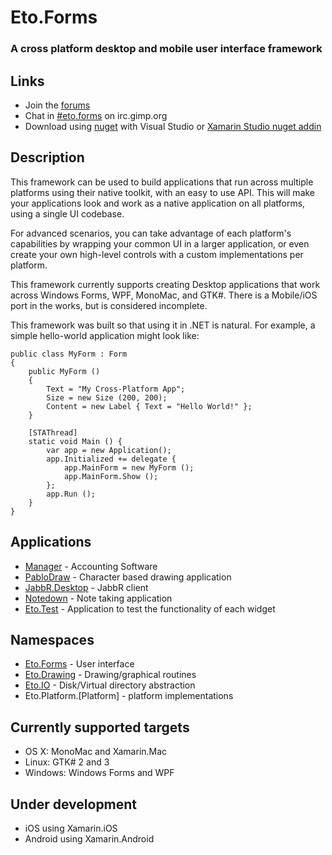 Eto.Forms
=========
### A cross platform desktop and mobile user interface framework

Links
-----

* Join the [forums](http://groups.google.com/group/eto-forms)
* Chat in [#eto.forms](http://chat.mibbit.com/?server=irc.gimp.org&channel=%23eto.forms) on irc.gimp.org
* Download using [nuget](https://www.nuget.org/packages/Eto.Forms.Sample/) with Visual Studio or [Xamarin Studio nuget addin](https://github.com/mrward/monodevelop-nuget-addin)


Description
-----------

This framework can be used to build applications that run across multiple platforms using their native toolkit, with an easy to use API. This will make your applications look and work as a native application on all platforms, using a single UI codebase.

For advanced scenarios, you can take advantage of each platform's capabilities by wrapping your common UI in a larger application, or even create your own high-level controls with a custom implementations per platform.

This framework currently supports creating Desktop applications that work across Windows Forms, WPF, MonoMac, and GTK#.
There is a Mobile/iOS port in the works, but is considered incomplete.

This framework was built so that using it in .NET is natural. For example, a simple hello-world application might look like:

	public class MyForm : Form
	{
		public MyForm ()
		{
			Text = "My Cross-Platform App";
			Size = new Size (200, 200);
			Content = new Label { Text = "Hello World!" };
		}
		
		[STAThread]
		static void Main () {
			var app = new Application();
			app.Initialized += delegate {
				app.MainForm = new MyForm ();
				app.MainForm.Show ();
			};
			app.Run ();
		}
	}

Applications
------------
* [Manager](https://www.manager.io) - Accounting Software
* [PabloDraw](http://picoe.ca/products/pablodraw/alpha) - Character based drawing application
* [JabbR.Desktop](https://github.com/JabbR/JabbR.Desktop) - JabbR client
* [Notedown](https://github.com/modmonkeys/Notedown) - Note taking application
* [Eto.Test](https://github.com/picoe/Eto/tree/master/Source/Eto.Test) - Application to test the functionality of each widget

Namespaces
----------

* [Eto.Forms](https://github.com/picoe/Eto/tree/master/Source/Eto/Forms) - User interface 
* [Eto.Drawing](https://github.com/picoe/Eto/tree/master/Source/Eto/Drawing) - Drawing/graphical routines
* [Eto.IO](https://github.com/picoe/Eto/tree/master/Source/Eto/IO) - Disk/Virtual directory abstraction
* Eto.Platform.[Platform] - platform implementations

Currently supported targets
---------------------------

* OS X: MonoMac and Xamarin.Mac
* Linux: GTK# 2 and 3
* Windows: Windows Forms and WPF
	
Under development
-----------------

* iOS using Xamarin.iOS
* Android using Xamarin.Android